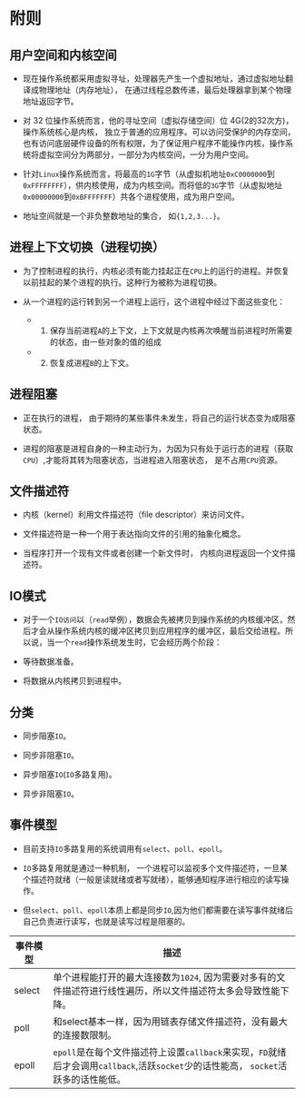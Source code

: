 
# 附则

## 用户空间和内核空间

- 现在操作系统都采用虚拟寻址，处理器先产生一个虚拟地址，通过虚拟地址翻译成物理地址（内存地址）， 在通过线程总数传递，最后处理器拿到某个物理地址返回字节。

- 对 32 位操作系统而言，他的寻址空间（虚拟存储空间）位 4G(2的32次方)，操作系统核心是内核， 独立于普通的应用程序。可以访问受保护的内存空间， 也有访问底层硬件设备的所有权限，为了保证用户程序不能操作内核，操作系统将虚拟空间分为两部分，一部分为内核空间，一分为用户空间。

- 针对`Linux`操作系统而言，将最高的`1G`字节（从虚拟机地址`0xC0000000`到`0xFFFFFFFF`），供内核使用，成为内核空间。而将低的`3G`字节（从虚拟地址`0x00000000`到`0xBFFFFFFF`）共各个进程使用，成为用户空间。

- 地址空间就是一个非负整数地址的集合， 如`{1,2,3...}`。

## 进程上下文切换（进程切换）

- 为了控制进程的执行，内核必须有能力挂起正在`CPU`上的运行的进程。并恢复以前挂起的某个进程的执行。这种行为被称为进程切换。

- 从一个进程的运行转到另一个进程上运行，这个进程中经过下面这些变化：
  - 1. 保存当前进程`A`的上下文，上下文就是内核再次唤醒当前进程时所需要的状态，由一些对象的值的组成

  - 2. 恢复成进程`B`的上下文。


## 进程阻塞

- 正在执行的进程， 由于期待的某些事件未发生，将自己的运行状态变为成阻塞状态。

- 进程的阻塞是进程自身的一种主动行为，为因为只有处于运行态的进程（获取`CPU`）,才能将其转为阻塞状态，当进程进入阻塞状态， 是不占用`CPU`资源。

## 文件描述符
- 内核（kernel）利用文件描述符（file descriptor）来访问文件。

- 文件描述符是一种一个用于表达指向文件的引用的抽象化概念。

- 当程序打开一个现有文件或者创建一个新文件时， 内核向进程返回一个文件描述符。

## IO模式

- 对于一个`IO访问`以（`read`举例），数据会先被拷贝到操作系统的内核缓冲区，然后才会从操作系统内核的缓冲区拷贝到应用程序的缓冲区，最后交给进程。所以说，当一个`read`操作系统发生时，它会经历两个阶段：

-  等待数据准备。

- 将数据从内核拷贝到进程中。

## 分类

- 同步阻塞`IO`。

- 同步非阻塞`IO`。

- 异步阻塞`IO`(`IO`多路复用)。

- 异步非阻塞`IO`。

## 事件模型

- 目前支持`IO`多路复用的系统调用有`select`、`poll`、`epoll`。

- `IO`多路复用就是通过一种机制， 一个进程可以监视多个文件描述符，一旦某个描述符就绪（一般是读就绪或者写就绪），能够通知程序进行相应的读写操作。

- 但`select`、`poll`、`epoll`本质上都是同步`IO`,因为他们都需要在读写事件就绪后自己负责进行读写，也就是读写过程是阻塞的。


|  事件模型   | 描述  |
|  ----      | ----  |
| select | 单个进程能打开的最大连接数为`1024`, 因为需要对多有的文件描述符进行线性遍历，所以文件描述符太多会导致性能下降。|
| poll   | 和select基本一样，因为用链表存储文件描述符，没有最大的连接数限制。 |
| epoll  | `epoll`是在每个文件描述符上设置`callback`来实现，`FD`就绪后才会调用`callback`,活跃`socket`少的话性能高， `socket`活跃多的话性能低。